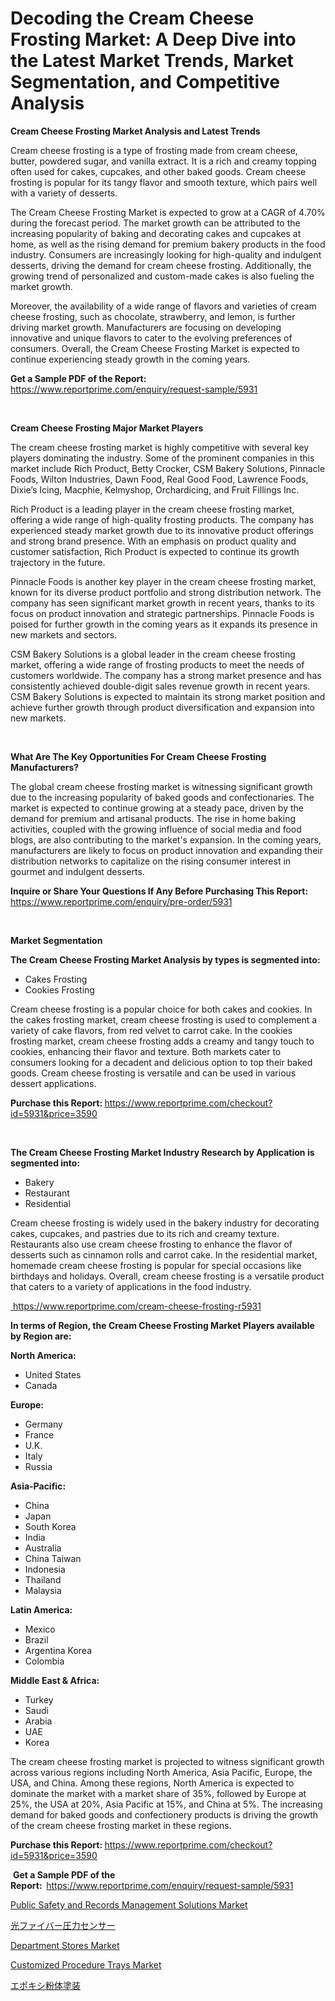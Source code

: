 <p><h1>Decoding the Cream Cheese Frosting Market: A Deep Dive into the Latest Market Trends, Market Segmentation, and Competitive Analysis</h1></p><p><strong>Cream Cheese Frosting Market Analysis and Latest Trends</strong></p>
<p><p>Cream cheese frosting is a type of frosting made from cream cheese, butter, powdered sugar, and vanilla extract. It is a rich and creamy topping often used for cakes, cupcakes, and other baked goods. Cream cheese frosting is popular for its tangy flavor and smooth texture, which pairs well with a variety of desserts.</p><p>The Cream Cheese Frosting Market is expected to grow at a CAGR of 4.70% during the forecast period. The market growth can be attributed to the increasing popularity of baking and decorating cakes and cupcakes at home, as well as the rising demand for premium bakery products in the food industry. Consumers are increasingly looking for high-quality and indulgent desserts, driving the demand for cream cheese frosting. Additionally, the growing trend of personalized and custom-made cakes is also fueling the market growth.</p><p>Moreover, the availability of a wide range of flavors and varieties of cream cheese frosting, such as chocolate, strawberry, and lemon, is further driving market growth. Manufacturers are focusing on developing innovative and unique flavors to cater to the evolving preferences of consumers. Overall, the Cream Cheese Frosting Market is expected to continue experiencing steady growth in the coming years.</p></p>
<p><strong>Get a Sample PDF of the Report:&nbsp;</strong> <a href="https://www.reportprime.com/enquiry/request-sample/5931">https://www.reportprime.com/enquiry/request-sample/5931</a></p>
<p>&nbsp;</p>
<p><strong>Cream Cheese Frosting Major Market Players</strong></p>
<p><p>The cream cheese frosting market is highly competitive with several key players dominating the industry. Some of the prominent companies in this market include Rich Product, Betty Crocker, CSM Bakery Solutions, Pinnacle Foods, Wilton Industries, Dawn Food, Real Good Food, Lawrence Foods, Dixie’s Icing, Macphie, Kelmyshop, Orchardicing, and Fruit Fillings Inc.</p><p>Rich Product is a leading player in the cream cheese frosting market, offering a wide range of high-quality frosting products. The company has experienced steady market growth due to its innovative product offerings and strong brand presence. With an emphasis on product quality and customer satisfaction, Rich Product is expected to continue its growth trajectory in the future.</p><p>Pinnacle Foods is another key player in the cream cheese frosting market, known for its diverse product portfolio and strong distribution network. The company has seen significant market growth in recent years, thanks to its focus on product innovation and strategic partnerships. Pinnacle Foods is poised for further growth in the coming years as it expands its presence in new markets and sectors.</p><p>CSM Bakery Solutions is a global leader in the cream cheese frosting market, offering a wide range of frosting products to meet the needs of customers worldwide. The company has a strong market presence and has consistently achieved double-digit sales revenue growth in recent years. CSM Bakery Solutions is expected to maintain its strong market position and achieve further growth through product diversification and expansion into new markets.</p></p>
<p>&nbsp;</p>
<p><strong>What Are The Key Opportunities For Cream Cheese Frosting Manufacturers?</strong></p>
<p><p>The global cream cheese frosting market is witnessing significant growth due to the increasing popularity of baked goods and confectionaries. The market is expected to continue growing at a steady pace, driven by the demand for premium and artisanal products. The rise in home baking activities, coupled with the growing influence of social media and food blogs, are also contributing to the market's expansion. In the coming years, manufacturers are likely to focus on product innovation and expanding their distribution networks to capitalize on the rising consumer interest in gourmet and indulgent desserts.</p></p>
<p><strong>Inquire or Share Your Questions If Any Before Purchasing This Report:</strong> <a href="https://www.reportprime.com/enquiry/pre-order/5931">https://www.reportprime.com/enquiry/pre-order/5931</a></p>
<p>&nbsp;</p>
<p><strong>Market Segmentation</strong></p>
<p><strong>The Cream Cheese Frosting Market Analysis by types is segmented into:</strong></p>
<p><ul><li>Cakes Frosting</li><li>Cookies Frosting</li></ul></p>
<p><p>Cream cheese frosting is a popular choice for both cakes and cookies. In the cakes frosting market, cream cheese frosting is used to complement a variety of cake flavors, from red velvet to carrot cake. In the cookies frosting market, cream cheese frosting adds a creamy and tangy touch to cookies, enhancing their flavor and texture. Both markets cater to consumers looking for a decadent and delicious option to top their baked goods. Cream cheese frosting is versatile and can be used in various dessert applications.</p></p>
<p><strong>Purchase this Report:&nbsp;</strong><a href="https://www.reportprime.com/checkout?id=5931&price=3590">https://www.reportprime.com/checkout?id=5931&price=3590</a></p>
<p>&nbsp;</p>
<p><strong>The Cream Cheese Frosting Market Industry Research by Application is segmented into:</strong></p>
<p><ul><li>Bakery</li><li>Restaurant</li><li>Residential</li></ul></p>
<p><p>Cream cheese frosting is widely used in the bakery industry for decorating cakes, cupcakes, and pastries due to its rich and creamy texture. Restaurants also use cream cheese frosting to enhance the flavor of desserts such as cinnamon rolls and carrot cake. In the residential market, homemade cream cheese frosting is popular for special occasions like birthdays and holidays. Overall, cream cheese frosting is a versatile product that caters to a variety of applications in the food industry.</p></p>
<p><a href="https://www.reportprime.com/cream-cheese-frosting-r5931">&nbsp;https://www.reportprime.com/cream-cheese-frosting-r5931</a></p>
<p><strong>In terms of Region, the Cream Cheese Frosting Market Players available by Region are:</strong></p>
<p>
    <p> <strong> North America: </strong>
        <ul>
            <li>United States</li>
            <li>Canada</li>
        </ul>
        </p> 
    <p> <strong> Europe: </strong>
        <ul>
            <li>Germany</li>
            <li>France</li>
            <li>U.K.</li>
            <li>Italy</li>
            <li>Russia</li>
        </ul>
        </p> 
    <p> <strong> Asia-Pacific: </strong>
        <ul>
            <li>China</li>
            <li>Japan</li>
            <li>South Korea</li>
            <li>India</li>
            <li>Australia</li>
            <li>China Taiwan</li>
            <li>Indonesia</li>
            <li>Thailand</li>
            <li>Malaysia</li>
        </ul>
        </p> 
    <p> <strong> Latin America: </strong>
        <ul>
            <li>Mexico</li>
            <li>Brazil</li>
            <li>Argentina Korea</li>
            <li>Colombia</li>
        </ul>
        </p> 
    <p> <strong> Middle East & Africa: </strong>
        <ul>
            <li>Turkey</li>
            <li>Saudi</li>
            <li>Arabia</li>
            <li>UAE</li>
            <li>Korea</li>
        </ul>
    </p>
    </p>
<p><p>The cream cheese frosting market is projected to witness significant growth across various regions including North America, Asia Pacific, Europe, the USA, and China. Among these regions, North America is expected to dominate the market with a market share of 35%, followed by Europe at 25%, the USA at 20%, Asia Pacific at 15%, and China at 5%. The increasing demand for baked goods and confectionery products is driving the growth of the cream cheese frosting market in these regions.</p></p>
<p><strong>Purchase this Report: </strong><a href="https://www.reportprime.com/checkout?id=5931&price=3590">https://www.reportprime.com/checkout?id=5931&price=3590</a></p>
<p>&nbsp;<strong>Get a Sample PDF of the Report:&nbsp;&nbsp;</strong><a href="https://www.reportprime.com/enquiry/request-sample/5931">https://www.reportprime.com/enquiry/request-sample/5931</a></p>
<p><strong></strong></p>
<p><p><a href="https://medium.com/@liam.mcgrath5645/public-safety-and-records-management-solutions-market-share-market-analysis-growth-trends-2571b7898b81">Public Safety and Records Management Solutions Market</a></p><p><a href="https://medium.com/@ebbkautzer/%E3%82%B0%E3%83%AD%E3%83%BC%E3%83%90%E3%83%AB-%E3%83%95%E3%82%A1%E3%82%A4%E3%83%90%E3%83%BC%E3%82%AA%E3%83%97%E3%83%86%E3%82%A3%E3%83%83%E3%82%AF%E5%9C%A7%E5%8A%9B%E3%82%BB%E3%83%B3%E3%82%B5%E3%83%BC%E5%B8%82%E5%A0%B4-%E5%B8%82%E5%A0%B4%E3%82%B7%E3%82%A7%E3%82%A2-%E5%B8%82%E5%A0%B4%E3%83%88%E3%83%AC%E3%83%B3%E3%83%89-%E5%B0%86%E6%9D%A5%E3%81%AE%E6%88%90%E9%95%B7%E3%82%92%E6%8E%A2%E3%82%8B-a4dff1fc991c">光ファイバー圧力センサー</a></p><p><a href="https://issuu.com/reportprime-2/docs/department-stores-market-size-2030.pptx">Department Stores Market</a></p><p><a href="https://issuu.com/reportprime-2/docs/customized-procedure-trays-market-size-2030.pptx">Customized Procedure Trays Market</a></p><p><a href="https://medium.com/@queenlitle19361/%E3%82%B0%E3%83%AD%E3%83%BC%E3%83%90%E3%83%AB%E3%82%A8%E3%83%9D%E3%82%AD%E3%82%B7%E3%83%91%E3%82%A6%E3%83%80%E3%83%BC%E3%82%B3%E3%83%BC%E3%83%86%E3%82%A3%E3%83%B3%E3%82%B0%E5%B8%82%E5%A0%B4%E3%81%AE%E5%8C%85%E6%8B%AC%E7%9A%84%E3%81%AA%E5%88%86%E6%9E%90-%E6%88%90%E9%95%B7%E5%8B%95%E5%90%91%E3%81%A8%E5%B8%82%E5%A0%B4%E4%BA%88%E6%B8%AC-2024%E5%B9%B4-2031%E5%B9%B4-dc7468128ebb">エポキシ粉体塗装</a></p></p>